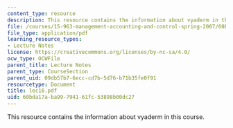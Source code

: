 ```yaml
---
content_type: resource
description: This resource contains the information about vyaderm in this course.
file: /courses/15-963-management-accounting-and-control-spring-2007/60bda17aba99794161fc53898b00dc27_lec16.pdf
file_type: application/pdf
learning_resource_types:
- Lecture Notes
license: https://creativecommons.org/licenses/by-nc-sa/4.0/
ocw_type: OCWFile
parent_title: Lecture Notes
parent_type: CourseSection
parent_uid: 09db57b7-6ecc-cd7b-5d76-b71b35fe0f91
resourcetype: Document
title: lec16.pdf
uid: 60bda17a-ba99-7941-61fc-53898b00dc27
---
```

This resource contains the information about vyaderm in this course.